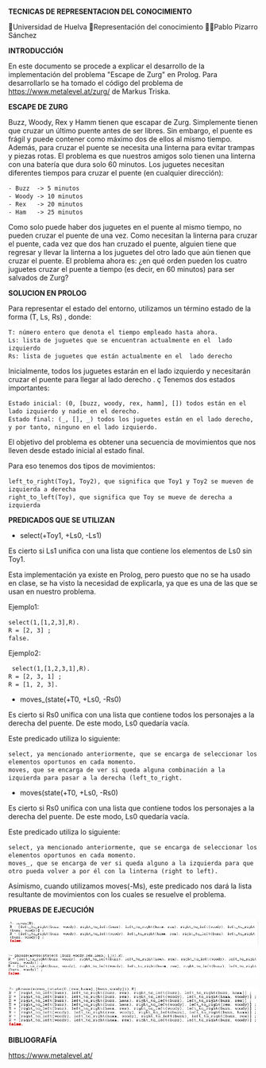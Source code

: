 **TECNICAS DE REPRESENTACION DEL CONOCIMIENTO**

🏫Universidad de Huelva 
📖Representación del conocimiento 
👨‍🎓Pablo Pizarro Sánchez

**INTRODUCCIÓN**

En este documento se procede a explicar el desarrollo de la implementación del problema "Escape de Zurg" en Prolog. Para desarrollarlo se ha tomado el código del problema de https://www.metalevel.at/zurg/ de Markus Triska.

**ESCAPE DE ZURG**

Buzz, Woody, Rex y Hamm tienen que escapar de Zurg. Simplemente tienen que cruzar un último puente antes de ser libres. Sin embargo, el puente es frágil y puede contener como máximo dos de ellos al mismo tiempo. Además, para cruzar el puente se necesita una linterna para evitar trampas y piezas rotas. El problema es que nuestros amigos solo tienen una linterna con una batería que dura solo 60 minutos. Los juguetes necesitan diferentes tiempos para cruzar el puente (en cualquier dirección):

    - Buzz  -> 5 minutos
    - Woody -> 10 minutos
    - Rex   -> 20 minutos
    - Ham   -> 25 minutos
    
Como solo puede haber dos juguetes en el puente al mismo tiempo, no pueden cruzar el puente de una vez. Como necesitan la linterna para cruzar el puente, cada vez que dos han cruzado el puente, alguien tiene que regresar y llevar la linterna a los juguetes del otro lado que aún tienen que cruzar el puente. El problema ahora es: ¿en qué orden pueden los cuatro juguetes cruzar el puente a tiempo (es decir, en 60 minutos) para ser salvados de Zurg?


**SOLUCION EN PROLOG**

Para representar el estado del entorno, utilizamos un término estado de la forma (T, Ls, Rs) , donde:
    
    T: número entero que denota el tiempo empleado hasta ahora.
    Ls: lista de juguetes que se encuentran actualmente en el  lado izquierdo
    Rs: lista de juguetes que están actualmente en el  lado derecho
    
Inicialmente, todos los juguetes estarán en el  lado izquierdo y necesitarán cruzar el puente para llegar al  lado derecho . ç
Tenemos dos estados importantes:

    Estado inicial: (0, [buzz, woody, rex, hamm], []) todos están en el lado izquierdo y nadie en el derecho.
    Estado final: (_, [], _) todos los juguetes están en el lado derecho, y por tanto, ninguno en el lado izquierdo.  
    
El objetivo del problema es obtener una secuencia de movimientos que nos lleven desde estado inicial al estado final.

Para eso tenemos dos tipos de movimientos:

    left_to_right(Toy1, Toy2), que significa que Toy1 y Toy2 se mueven de izquierda a derecha
    right_to_left(Toy), que significa que Toy se mueve de derecha a izquierda
    
**PREDICADOS QUE SE UTILIZAN**

* select(+Toy1, +Ls0, -Ls1)

Es cierto si Ls1 unifica con una lista que contiene los elementos de Ls0 sin Toy1.

Esta implementación ya existe en Prolog, pero puesto que no se ha usado en clase, se ha visto la necesidad de explicarla, ya que es una de las que se usan en nuestro problema.

Ejemplo1:

    select(1,[1,2,3],R).
    R = [2, 3] ;
    false.
    
Ejemplo2:

     select(1,[1,2,3,1],R).
    R = [2, 3, 1] ;
    R = [1, 2, 3].

* moves_(state(+T0, +Ls0, -Rs0)

Es cierto si Rs0 unifica con una lista que contiene todos los personajes a la derecha del puente. De este modo, Ls0 quedaría vacía.

Este predicado utiliza lo siguiente:
    
    select, ya mencionado anteriormente, que se encarga de seleccionar los elementos oportunos en cada momento.
    moves, que se encarga de ver si queda alguna combinación a la izquierda para pasar a la derecha (left_to_right.
    
* moves(state(+T0, +Ls0, -Rs0)

Es cierto si Rs0 unifica con una lista que contiene todos los personajes a la derecha del puente. De este modo, Ls0 quedaría vacía.

Este predicado utiliza lo siguiente:
    
    select, ya mencionado anteriormente, que se encarga de seleccionar los elementos oportunos en cada momento.
    moves_, que se encarga de ver si queda alguno a la izquierda para que otro pueda volver a por él con la linterna (right to left).

Asímismo, cuando utilizamos moves(-Ms), este predicado nos dará la lista resultante de movimientos con los cuales se resuelve el problema.

**PRUEBAS DE EJECUCIÓN**

![alt text](https://github.com/Pablo942/RC-2020-Pablo-Pizarro-Sanchez/blob/master/Practica/Documentacion/Imagenes/PruebaEjecucion.PNG)

![alt text](https://github.com/Pablo942/RC-2020-Pablo-Pizarro-Sanchez/blob/master/Practica/Documentacion/Imagenes/PruebaEjecucion2.PNG)

![alt text](https://github.com/Pablo942/RC-2020-Pablo-Pizarro-Sanchez/blob/master/Practica/Documentacion/Imagenes/PruebaEjecucion3.PNG)

**BIBLIOGRAFÍA**

https://www.metalevel.at/
